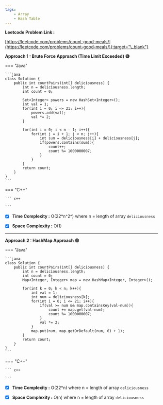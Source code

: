 ```yaml
---
tags:
    - Array
    - Hash Table
---
```


**Leetcode Problem Link :**

[https://leetcode.com/problems/count-good-meals/](https://leetcode.com/problems/count-good-meals/){:target="\_blank"}

**Approach 1 : Brute Force Approach (Time Limit Exceeded) :sweat_smile:**

=== "Java"

    ```java
    class Solution {
        public int countPairs(int[] deliciousness) {
            int n = deliciousness.length;
            int count = 0;

            Set<Integer> powers = new HashSet<Integer>();
            int val = 1;
            for(int i = 0; i <= 21; i++){
                powers.add(val);
                val *= 2;
            }

            for(int i = 0; i < n - 1; i++){
                for(int j = i + 1; j < n; j++){
                    int sum = deliciousness[i] + deliciousness[j];
                    if(powers.contains(sum)){
                        count++;
                        count %= 1000000007;
                    }
                }
            }
            return count;
        }
    }
    ```

=== "C++"

    ``` c++

    ```

-   [x] **Time Complexity :** O(22\*n^2^) where n = length of array `deliciousness`

-   [x] **Space Complexity :** O(1)

<hr>

**Approach 2 : HashMap Approach :smile:**

=== "Java"

    ```java
    class Solution {
        public int countPairs(int[] deliciousness) {
            int n = deliciousness.length;
            int count = 0;
            Map<Integer, Integer> map = new HashMap<Integer, Integer>();
            
            for(int k = 0; k < n; k++){
                int val = 1;
                int num = deliciousness[k];
                for(int i = 0; i <= 21; i++){
                    if(val >= num && map.containsKey(val-num)){
                        count += map.get(val-num);
                        count %= 1000000007;
                    }
                    val *= 2;
                }
                map.put(num, map.getOrDefault(num, 0) + 1);
            }
            return count;
        }
    }
    ```

=== "C++"

    ``` c++

    ```

-   [x] **Time Complexity :** O(22\*n) where n = length of array `deliciousness`

-   [x] **Space Complexity :** O(n) where n = length of array `deliciousness`